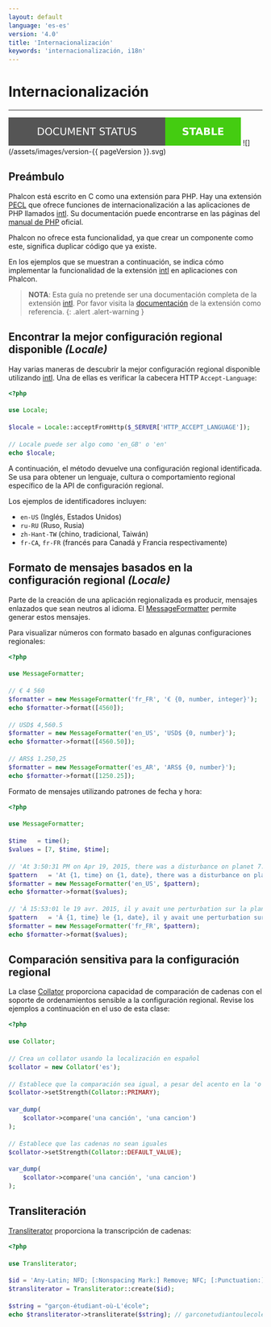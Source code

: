 ```yaml
---
layout: default
language: 'es-es'
version: '4.0'
title: 'Internacionalización'
keywords: 'internacionalización, i18n'
---
```


# Internacionalización

* * *

![](/assets/images/document-status-stable-success.svg) ![](/assets/images/version-{{ pageVersion }}.svg)

## Preámbulo

Phalcon está escrito en C como una extensión para PHP. Hay una extensión [PECL](https://pecl.php.net/package/intl) que ofrece funciones de internacionalización a las aplicaciones de PHP llamados [intl](https://pecl.php.net/package/intl). Su documentación puede encontrarse en las páginas del [manual de PHP](https://www.php.net/manual/en/intro.intl.php) oficial.

Phalcon no ofrece esta funcionalidad, ya que crear un componente como este, significa duplicar código que ya existe.

En los ejemplos que se muestran a continuación, se indica cómo implementar la funcionalidad de la extensión [intl](https://pecl.php.net/package/intl) en aplicaciones con Phalcon.

> **NOTA**: Esta guía no pretende ser una documentación completa de la extensión [intl](https://pecl.php.net/package/intl). Por favor visita la [documentación](https://www.php.net/manual/en/book.intl.php) de la extensión como referencia.
{: .alert .alert-warning }

## Encontrar la mejor configuración regional disponible *(Locale)*

Hay varias maneras de descubrir la mejor configuración regional disponible utilizando [intl](https://pecl.php.net/package/intl). Una de ellas es verificar la cabecera HTTP `Accept-Language`:

```php
<?php

use Locale;

$locale = Locale::acceptFromHttp($_SERVER['HTTP_ACCEPT_LANGUAGE']);

// Locale puede ser algo como 'en_GB' o 'en'
echo $locale;
```

A continuación, el método devuelve una configuración regional identificada. Se usa para obtener un lenguaje, cultura o comportamiento regional específico de la API de configuración regional.

Los ejemplos de identificadores incluyen:

* `en-US` (Inglés, Estados Unidos)
* `ru-RU` (Ruso, Rusia)
* `zh-Hant-TW` (chino, tradicional, Taiwán)
* `fr-CA`, `fr-FR` (francés para Canadá y Francia respectivamente)

## Formato de mensajes basados en la configuración regional *(Locale)*

Parte de la creación de una aplicación regionalizada es producir, mensajes enlazados que sean neutros al idioma. El [MessageFormatter](https://www.php.net/manual/en/class.messageformatter.php) permite generar estos mensajes.

Para visualizar números con formato basado en algunas configuraciones regionales:

```php
<?php

use MessageFormatter;

// € 4 560
$formatter = new MessageFormatter('fr_FR', '€ {0, number, integer}');
echo $formatter->format([4560]);

// USD$ 4,560.5
$formatter = new MessageFormatter('en_US', 'USD$ {0, number}');
echo $formatter->format([4560.50]);

// ARS$ 1.250,25
$formatter = new MessageFormatter('es_AR', 'ARS$ {0, number}');
echo $formatter->format([1250.25]);
```

Formato de mensajes utilizando patrones de fecha y hora:

```php
<?php

use MessageFormatter;

$time   = time();
$values = [7, $time, $time];

// 'At 3:50:31 PM on Apr 19, 2015, there was a disturbance on planet 7.'
$pattern   = 'At {1, time} on {1, date}, there was a disturbance on planet {0, number}.';
$formatter = new MessageFormatter('en_US', $pattern);
echo $formatter->format($values);

// 'À 15:53:01 le 19 avr. 2015, il y avait une perturbation sur la planète 7.'
$pattern   = 'À {1, time} le {1, date}, il y avait une perturbation sur la planète {0, number}.';
$formatter = new MessageFormatter('fr_FR', $pattern);
echo $formatter->format($values);
```

## Comparación sensitiva para la configuración regional

La clase [Collator](https://www.php.net/manual/en/class.collator.php) proporciona capacidad de comparación de cadenas con el soporte de ordenamientos sensible a la configuración regional. Revise los ejemplos a continuación en el uso de esta clase:

```php
<?php

use Collator;

// Crea un collator usando la localización en español
$collator = new Collator('es');

// Establece que la comparación sea igual, a pesar del acento en la 'o'
$collator->setStrength(Collator::PRIMARY);

var_dump(
    $collator->compare('una canción', 'una cancion')
);

// Establece que las cadenas no sean iguales
$collator->setStrength(Collator::DEFAULT_VALUE);

var_dump(
    $collator->compare('una canción', 'una cancion')
);
```

## Transliteración

[Transliterator](https://www.php.net/manual/en/class.transliterator.php) proporciona la transcripción de cadenas:

```php
<?php

use Transliterator;

$id = 'Any-Latin; NFD; [:Nonspacing Mark:] Remove; NFC; [:Punctuation:] Remove; Lower();';
$transliterator = Transliterator::create($id);

$string = "garçon-étudiant-où-L'école";
echo $transliterator->transliterate($string); // garconetudiantoulecole
```

